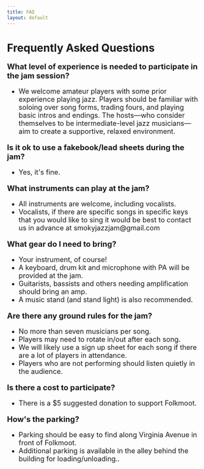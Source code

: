 ```yaml
---
title: FAQ
layout: default
---
```

<style>
.faq-content {
  max-width: 800px;
  margin: 0 auto;
}
.faq-question {
  font-size: 20px;
  margin-top: 20px;
  margin-bottom: 10px;
}
.faq-answer {
  font-size: 18px;
  margin-bottom: 15px;
}
</style>

<div class="faq-content">
  <h1><strong>Frequently Asked Questions</strong></h1>
    <h3 class="faq-question"><strong>What level of experience is needed to participate in the jam session?</strong></h3>
  <ul class="faq-answer">
    <li> We welcome amateur players with some prior experience playing jazz. Players should be familiar with soloing over song forms, trading fours, and playing basic intros and endings.
         The hosts—who consider themselves to be intermediate-level jazz musicians—aim to create a supportive, relaxed environment.</li>   
  </ul>

   <h3 class="faq-question"><strong>Is it ok to use a fakebook/lead sheets during the jam?</strong></h3>
  <ul class="faq-answer">
    <li>Yes, it's fine.</li>
  </ul>

  <h3 class="faq-question"><strong>What instruments can play at the jam?</strong></h3>
  <ul class="faq-answer">
    <li>All instruments are welcome, including vocalists.</li>
    <li>Vocalists, if there are specific songs in specific keys that you would like to sing it would be best to contact us in advance at smokyjazzjam@gmail.com</li>
  </ul>

  <h3 class="faq-question"><strong>What gear do I need to bring?</strong></h3>
  <ul class="faq-answer">
    <li>Your instrument, of course!</li>
    <li>A keyboard, drum kit and microphone with PA will be provided at the jam.</li>
    <li>Guitarists, bassists and others needing amplification should bring an amp.</li>
    <li>A music stand (and stand light) is also recommended.</li>
  </ul>

  <h3 class="faq-question"><strong>Are there any ground rules for the jam?</strong></h3>
  <ul class="faq-answer">
    <li>No more than seven musicians per song.</li>
    <li>Players may need to rotate in/out after each song.</li>
    <li>We will likely use a sign up sheet for each song if there are a lot of players in attendance.</li>
    <li>Players who are not performing should listen quietly in the audience.</li>
  </ul>

  <h3 class="faq-question"><strong>Is there a cost to participate?</strong></h3>
  <ul class="faq-answer">
    <li>There is a $5 suggested donation to support Folkmoot.</li>
  </ul>

  <h3 class="faq-question"><strong>How's the parking?</strong></h3>
  <ul class="faq-answer">
    <li>Parking should be easy to find along Virginia Avenue in front of Folkmoot.</li>
    <li>Additional parking is available in the alley behind the building for loading/unloading..</li>
  </ul>

  
</div>


